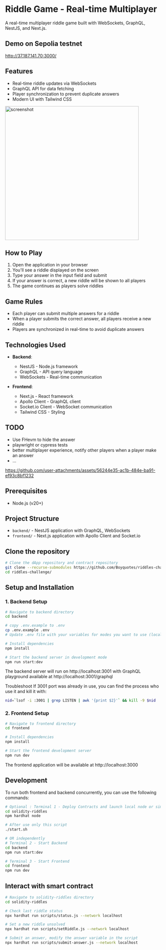 # Riddle Game - Real-time Multiplayer

A real-time multiplayer riddle game built with WebSockets, GraphQL, NestJS, and Next.js.

## Demo on Sepolia testnet
http://37.187.141.70:3000/

## Features

- Real-time riddle updates via WebSockets
- GraphQL API for data fetching
- Player synchronization to prevent duplicate answers
- Modern UI with Tailwind CSS

<img width="432" alt="screenshot" src="https://github.com/user-attachments/assets/6b237d1d-a4be-4206-adb4-24da71707252" />

## How to Play

1. Open the application in your browser
2. You'll see a riddle displayed on the screen
3. Type your answer in the input field and submit
4. If your answer is correct, a new riddle will be shown to all players
5. The game continues as players solve riddles

## Game Rules

- Each player can submit multiple answers for a riddle
- When a player submits the correct answer, all players receive a new riddle
- Players are synchronized in real-time to avoid duplicate answers

## Technologies Used

- **Backend**:
  - NestJS - Node.js framework
  - GraphQL - API query language
  - WebSockets - Real-time communication

- **Frontend**:
  - Next.js - React framework
  - Apollo Client - GraphQL client
  - Socket.io Client - WebSocket communication
  - Tailwind CSS - Styling

## TODO
- Use FHevm to hide the answer
- playwright or cypress tests
- better multiplayer experience, notify other players when a player make an answer
- ...

https://github.com/user-attachments/assets/56244e35-ac1b-484e-ba91-ef93c8bf1232


## Prerequisites
- Node.js (v20+)

## Project Structure

- `backend/` - NestJS application with GraphQL, WebSockets
- `frontend/` - Next.js application with Apollo Client and Socket.io


## Clone the repository

```bash
# Clone the dApp repository and contract repository
git clone --recurse-submodules https://github.com/Boyquotes/riddles-challenge.git
cd riddles-challenge/
```

## Setup and Installation

### 1. Backend Setup

```bash
# Navigate to backend directory
cd backend

# copy .env.example to .env
cp .env.example .env
# Update .env file with your variables for modes you want to use (local or testnet)

# Install dependencies
npm install

# Start the backend server in development mode
npm run start:dev
```

The backend server will run on http://localhost:3001 with GraphQL playground available at http://localhost:3001/graphql

Troubleshoot
If 3001 port was already in use, you can find the process who use it and kill it with:
```bash
nid=`lsof -i :3001 | grep LISTEN | awk '{print $2}'` && kill -9 $nid
```

### 2. Frontend Setup

```bash
# Navigate to frontend directory
cd frontend

# Install dependencies
npm install

# Start the frontend development server
npm run dev
```
The frontend application will be available at http://localhost:3000


## Development

To run both frontend and backend concurrently, you can use the following commands:

```bash
# Optional : Terminal 1 - Deploy Contracts and launch local node or simply use contract on testnet
cd solidity-riddles
npm hardhat node

# After use only this script 
./start.sh

# OR independently
# Terminal 2 - Start Backend
cd backend
npm run start:dev

# Terminal 3 - Start Frontend
cd frontend
npm run dev
```

## Interact with smart contract

```bash
# Navigate to solidity-riddles directory
cd solidity-riddles

# Check last riddle status
npx hardhat run scripts/status.js --network localhost

# Set a new riddle unsolved
npx hardhat run scripts/setRiddle.js --network localhost

# Submit an answer, modify the answer variable in the script
npx hardhat run scripts/submit-answer.js --network localhost
```

